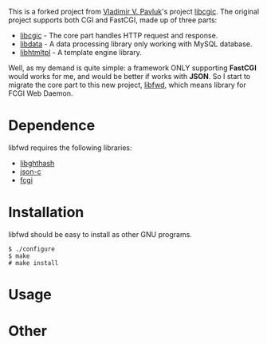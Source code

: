 This is a forked project from [Vladimir V. Pavluk](http://www.pavluk.org/)'s project [libcgic](http://www.pavluk.org/projects/libcgic/). The original project supports both CGI and FastCGI, made up of three parts:

* [libcgic](http://www.pavluk.org/projects/libcgic/libcgic/) - The core part handles HTTP request and response.
* [libdata](http://www.pavluk.org/projects/libcgic/libdata/) - A data processing library only working with MySQL database.
* [libhtmltpl](http://www.pavluk.org/projects/libcgic/libhtmltpl) - A template engine library.

Well, as my demand is quite simple: a framework ONLY supporting **FastCGI** would works for me, and would be better if works with **JSON**. So I start to migrate the core part to this new project, [libfwd](https://github.com/IronBlood/libfwd), which means library for FCGI Web Daemon.

Dependence
==========

libfwd requires the following libraries:
* [libghthash](https://github.com/SimonKagstrom/libghthash)
* [json-c](https://github.com/json-c/json-c)
* [fcgi](http://www.fastcgi.com/drupal/)

Installation
============

libfwd should be easy to install as other GNU programs.

    $ ./configure
    $ make
    # make install

Usage
=====

Other
=====
